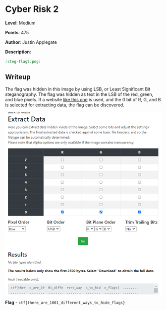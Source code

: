 # Cyber Risk 2
**Level**: Medium

**Points**: 475

**Author**: Justin Applegate

**Description**:
```markdown
[steg-flag5.png]
```

## Writeup
The flag was hidden in this image by using LSB, or Least Significant Bit steganography. The flag was hidden as text in the LSB of the red, green, and blue pixels. If a website [like this one](https://stegonline.georgeom.net/) is used, and the 0 bit of R, G, and B is selected for extracting data, the flag can be discovered. 

![](solution.png)

**Flag** - `ctf{there_are_1001_different_ways_to_hide_flags}`